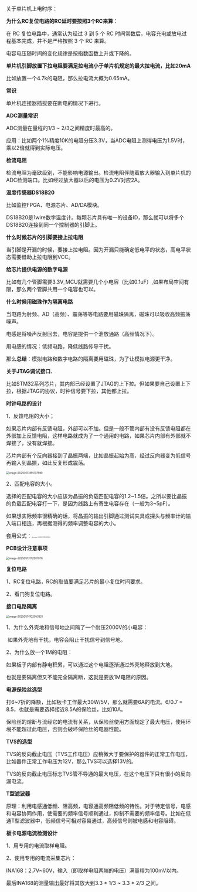 关于单片机上电时序：

**为什么RC复位电路的RC延时要按照3个RC来算**：

在 RC 复位电路中，通常认为经过 3 到 5 个 RC 时间常数后，电容充电或放电过程基本完成，并不是严格按照 3 个 RC 来算。

电容电压随时间的变化规律是按指数函数上升或下降的。

**单片机引脚放置下拉电阻要满足拉电流小于单片机规定的最大拉电流，比如20mA**

比如放置一个4.7k的电阻，那么拉电流大概为0.65mA。

**常识**

单片机连接器插拔要在断电的情况下进行。

**ADC测量常识**

ADC测量在量程的1/3 ~ 2/3之间精度时最高的。

应用：比如两个1%精度10K的电阻分压3.3V，当ADC电阻上测得电压为1.5V时，乘以2倍就得到实际电压。

**检流电阻**

检流电阻为毫欧级别，不能影响电源输出。检流电阻伴随着放大器输入到单片机的ADC检测端口。比如经过放大器以后的电压为0.2V对应2A。

**温度传感器DS18B20**

比如监控FPGA、电源芯片、AD/DA模块。

DS18B20是1wire数字温度计。每颗芯片具有唯一的设备ID，那么就可以将多个DS18B20连接到同一个控制器的引脚上。

**什么时候芯片的引脚要接上拉电阻**

当引脚是开漏的时候，要接上拉电阻。因为开漏只能确定低电平的状态，高电平状态需要借助上拉电阻到VCC。

**给芯片提供电源的数字电源**

比如有几个管脚需要3.3V_MCU就需要几个小电容（比如0.1uF）,如果布局空间有限，那么两个管脚共用一个电容也可以。

**什么时候用磁珠作为隔离电路**

当电路为射频、AD（高频）、震荡等等电路要用磁珠隔离，磁珠可以吸收高频振荡噪声。

电感是将噪声反射回去，电容是提供一个泄放通路（高频情况下）。

用电感的情况：低频电路，降低线路传导干扰。

那么**总结**：模拟电路和数字电路的隔离要用磁珠，为了让模拟电源更干净。

**关于JTAG调试接口**、

比如STM32系列芯片，其内部已经设置了JTAG的上下拉。但如果要自己设置上下拉，根据JTAG的协议，时钟信号要下拉，其他都上拉。

**时钟电路的设计**

1、反馈电阻的大小；

​	如果芯片内部有反馈电阻，外部可以不加。但是一般不管内部有没有反馈电阻都在外部加上反馈电阻，这样电路就成为了一个通用的电路，如果芯片内部有外部就不焊接了，没有就焊接。

​	芯片内部有个反向器接到了晶振两端，比如晶振起始为高，经过反向器变为低信号再输入到晶振，如此反复形成震荡。

<img src="C:\Users\Lihui\AppData\Roaming\Typora\typora-user-images\image-20250513165137599.png" alt="image-20250513165137599" style="zoom:50%;" />

2、匹配电容的大小。

​	选择的匹配电容的大小应该为晶振的负载匹配电容的1.2~1.5倍。之所以要比晶振的负载匹配电容打一下，是因为线路上有寄生电容存在（一般为3~5pF）。

如果想实际频率很精确的话，将晶振的输出引脚通过测试夹具或探头与频率计的输入端口相连，再根据测得的频率调整电容的大小。

套用公式：<img src="C:\Users\Lihui\AppData\Roaming\Typora\typora-user-images\image-20250513165830692.png" alt="image-20250513165830692" style="zoom:25%;" />

**PCB设计注意事项**

<img src="C:\Users\Lihui\AppData\Roaming\Typora\typora-user-images\image-20250513172507876.png" alt="image-20250513172507876" style="zoom:50%;" />



**复位电路**

1、RC复位电路，RC的取值要满足芯片的最小复位时间要求。

2、看门狗复位电路。

**接口电路隔离**

<img src="C:\Users\Lihui\AppData\Roaming\Typora\typora-user-images\image-20250514102053321.png" alt="image-20250514102053321" style="zoom:50%;" />

1、为什么外壳地和信号地之间隔了一个耐压2000V的小电容：

​	如果外壳地有干扰，电容会阻止干扰信号到信号地。

2、为什么放一个1M的电阻：

​	如果板子内部有静电积累，可以通过这个电阻逐渐通过外壳地释放到大地。

也就是要隔离但又不能完全隔离断，这就是要放1M电阻的原因。

**电源保险丝选型**

打6~7折的降额，比如板卡工作最大30W/5V，那么就需要6A的电流。6/0.7 = 8.5，也就是需要选择接近8.5A的保险丝，比如10A。

保险丝的熔断与流经它的电流有关系，从保险丝使用方面规定了最大电压，使用环境不能超过此电压，否则会破坏保险丝的电器性能。

**TVS的选型**

TVS的反向截止电压（TVS工作电压）应稍微大于要保护的器件的正常工作电压，比如器件正常工作电压为12V，那么TVS可以选择13V的。

TVS的反向截止电压标志TVS管不导通的最大电压，在这个电压下只有很小的反向漏电流。

**T型滤波器**

原理：利用电感通低频、阻高频，电容通高频阻低频的特性。对于特定信号，电感和电容协同作用，使需要的频率信号顺利通过，抑制不需要的频率信号。比如在低通T型滤波器中，低频信号可相对容易通过，高频信号则被电感和电容阻碍。



**板卡电源电流检测设计**

1、用专用的电流取样电阻。

2、使用专用的电流采集芯片：

​	INA168：2.7V~60V，输入（即取样电阻两端的电压）满量程为100mV以内。

最后INA168的测量输出最好将其放大到3.3 * 1/3 ~ 3.3 * 2/3 之间。